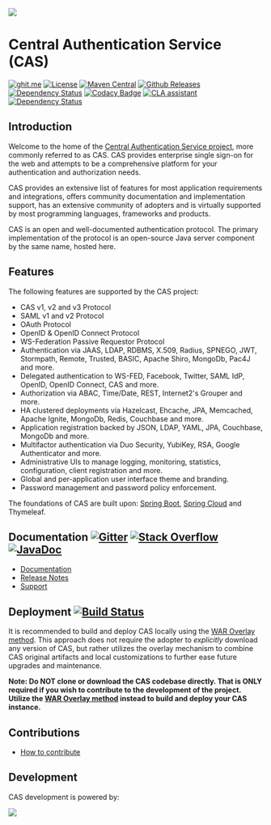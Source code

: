 ![][casimg]
# Central Authentication Service (CAS)
[![ghit.me](https://ghit.me/badge.svg?repo=apereo/cas)](https://ghit.me/repo/apereo/cas)
[![License](https://img.shields.io/hexpm/l/plug.svg)](https://github.com/apereo/cas/blob/master/LICENSE)
[![Maven Central](https://maven-badges.herokuapp.com/maven-central/org.apereo.cas/cas-server-webapp/badge.svg?style=flat)](https://maven-badges.herokuapp.com/maven-central/org.apereo.cas/cas-server) 
[![Github Releases](https://img.shields.io/github/release/apereo/cas.svg)](https://github.com/apereo/cas/releases)
[![Dependency Status](https://www.versioneye.com/user/projects/5677b4a5107997002d00131b/badge.svg?style=flat)](https://www.versioneye.com/user/projects/5677b4a5107997002d00131b)
[![Codacy Badge](https://api.codacy.com/project/badge/grade/cc934b4c7d5d42d28e63757ff9e56d47)](http://bit.ly/1Uf6rwC)
[![CLA assistant](https://cla-assistant.io/readme/badge/apereo/cas)](https://cla-assistant.io/apereo/cas)
[![Dependency Status](https://dependencyci.com/github/apereo/cas/badge)](https://dependencyci.com/github/apereo/cas)

## Introduction

Welcome to the home of the [Central Authentication Service project](https://www.apereo.org/cas), more commonly referred to as CAS. 
CAS provides enterprise single sign-on for the web and attempts to be a comprehensive platform for your authentication and authorization needs. 

CAS provides an extensive list of features for most application requirements and integrations, offers community documentation 
and implementation support, has an extensive community of adopters and is virtually supported by most programming languages, frameworks and products.

CAS is an open and well-documented authentication protocol. The primary implementation of the protocol is 
an open-source Java server component by the same name, hosted here. 

## Features

The following features are supported by the CAS project:

* CAS v1, v2 and v3 Protocol
* SAML v1 and v2 Protocol
* OAuth Protocol
* OpenID & OpenID Connect Protocol
* WS-Federation Passive Requestor Protocol
* Authentication via JAAS, LDAP, RDBMS, X.509, Radius, SPNEGO, JWT, Stormpath, Remote, Trusted, BASIC, Apache Shiro, MongoDb, Pac4J and more.
* Delegated authentication to WS-FED, Facebook, Twitter, SAML IdP, OpenID, OpenID Connect, CAS and more.
* Authorization via ABAC, Time/Date, REST, Internet2's Grouper and more.
* HA clustered deployments via Hazelcast, Ehcache, JPA, Memcached, Apache Ignite, MongoDb, Redis, Couchbase and more.
* Application registration backed by JSON, LDAP, YAML, JPA, Couchbase, MongoDb and more.
* Multifactor authentication via Duo Security, YubiKey, RSA, Google Authenticator and more.
* Administrative UIs to manage logging, monitoring, statistics, configuration, client registration and more.
* Global and per-application user interface theme and branding.
* Password management and password policy enforcement.

The foundations of CAS are built upon: [Spring Boot](https://projects.spring.io/spring-boot), 
[Spring Cloud](http://projects.spring.io/spring-cloud/) and Thymeleaf.

## Documentation [![Gitter](https://badges.gitter.im/Join%20Chat.svg)][casgitter] [![Stack Overflow](http://img.shields.io/:stack%20overflow-cas-brightgreen.svg)](http://stackoverflow.com/questions/tagged/cas) [![JavaDoc](https://javadoc-emblem.rhcloud.com/doc/org.apereo.cas/cas-server/badge.svg)](http://www.javadoc.io/doc/org.apereo.cas/cas-server)

- [Documentation][wiki]
- [Release Notes][releasenotes]
- [Support][cassupport]

## Deployment [![Build Status](https://api.travis-ci.org/apereo/cas.png?branch=master)](http://travis-ci.org/apereo/cas)

It is recommended to build and deploy CAS locally using the [WAR Overlay method][overlay]. 
This approach does not require the adopter to *explicitly* download any version of CAS, but 
rather utilizes the overlay mechanism to combine CAS original artifacts and local 
customizations to further ease future upgrades and maintenance.

**Note: Do NOT clone or download the CAS codebase directly. That is ONLY required if you wish to contribute to the development of 
the project. Utilize the [WAR Overlay method][overlay] instead to build and deploy your CAS instance.**

## Contributions

- [How to contribute][contribute]

## Development

CAS development is powered by: <br/>

<a href="http://www.jetbrains.com/idea/" target="_blank">
<img src="https://apereo.github.io/cas/images/intellijidea.gif" valign="middle" style="vertical-align:middle">
</a>

[wiki]: https://apereo.github.io/cas
[overlay]: https://apereo.github.io/cas/development/installation/Maven-Overlay-Installation.html
[contribute]: https://apereo.github.io/cas/developer/Contributor-Guidelines.html
[downloadcas]: http://www.apereo.org/cas/download
[cassonatype]: https://oss.sonatype.org/content/repositories/snapshots/org/jasig/cas/
[casmavencentral]: http://mvnrepository.com/artifact/org.apereo.cas
[downloadcasgithub]: https://github.com/apereo/cas/archive/master.zip
[releasenotes]: https://github.com/apereo/cas/releases
[casimg]: https://cloud.githubusercontent.com/assets/1205228/14939607/7cd35c3c-0f02-11e6-9564-80d8dfc0a064.png
[cassupport]: https://apereo.github.io/cas/Support.html
[casgitter]: https://gitter.im/apereo/cas?utm_source=badge&utm_medium=badge&utm_campaign=pr-badge&utm_content=badge

